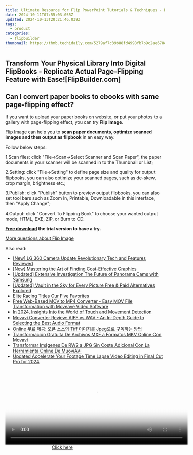 ```yaml
---
title: Ultimate Resource for Flip PowerPoint Tutorials & Techniques - Discover New Skills on FlipBuilder.com
date: 2024-10-11T07:55:03.055Z
updated: 2024-10-13T20:21:46.039Z
tags:
  - product
categories:
  - flipbuilder
thumbnail: https://thmb.techidaily.com/5279af7c39b88fd4998fb7b9c2ae678e663ed77151996f75dc42960cd65686db.jpg
---
```


## Transform Your Physical Library Into Digital FlipBooks - Replicate Actual Page-Flipping Feature with Ease![FlipBuilder.com]

## Can I convert paper books to ebooks with same page-flipping effect?

If you want to upload your paper books on website, or put your photos to a gallery with page-flipping effect, you can try **Flip Image**. 

[Flip Image](https://tools.techidaily.com/flipbuilder/products/) can help you to **scan paper documents, optimize scanned images and then output as flipbook** in an easy way.

Follow below steps:

1.Scan files: click "File->Scan->Select Scanner and Scan Paper", the paper documents in your scanner will be scanned in to the Thumbnail or List;

2.Setting: click "File->Setting" to define page size and quality for output flipbooks, you can also optimize your scanned pages, such as de-skew, crop margin, brightness etc.;

3.Publish: click "Publish" button to preview output flipbooks, you can also set tool bars such as Zoom In, Printable, Downloadable in this interface, then "Apply Change";

4.Output: click "Convert To Flipping Book" to choose your wanted output mode, HTML, EXE, ZIP, or Burn to CD.

**[Free download](https://tools.techidaily.com/flipbuilder/products/) the trial version to have a try.** 

[More questions about Flip Image](https://tools.techidaily.com/flipbuilder/products/)

<ins class="adsbygoogle"
     style="display:block"
     data-ad-format="autorelaxed"
     data-ad-client="ca-pub-7571918770474297"
     data-ad-slot="1223367746"></ins>

<ins class="adsbygoogle"
     style="display:block"
     data-ad-client="ca-pub-7571918770474297"
     data-ad-slot="8358498916"
     data-ad-format="auto"
     data-full-width-responsive="true"></ins>

<span class="atpl-alsoreadstyle">Also read:</span>
<div><ul>
<li><a href="https://extra-skills.techidaily.com/new-lg-360-camera-update-revolutionary-tech-and-features-reviewed/"><u>[New] LG 360 Camera Update Revolutionary Tech and Features Reviewed</u></a></li>
<li><a href="https://extra-approaches.techidaily.com/new-mastering-the-art-of-finding-cost-effective-graphics/"><u>[New] Mastering the Art of Finding Cost-Effective Graphics</u></a></li>
<li><a href="https://some-knowledge.techidaily.com/updated-extensive-investigation-the-future-of-panorama-cams-with-samsung/"><u>[Updated] Extensive Investigation The Future of Panorama Cams with Samsung</u></a></li>
<li><a href="https://some-skills.techidaily.com/updated-vault-in-the-sky-for-every-picture-free-and-paid-alternatives-explored/"><u>[Updated] Vault in the Sky for Every Picture Free & Paid Alternatives Explored</u></a></li>
<li><a href="https://visual-screen-recording.techidaily.com/elite-racing-titles-our-five-favorites/"><u>Elite Racing Titles Our Five Favorites</u></a></li>
<li><a href="https://win-tips.techidaily.com/free-web-based-mov-to-mp4-converter-easy-mov-file-transformation-with-moveave-video-software/"><u>Free Web-Based MOV to MP4 Converter - Easy MOV File Transformation with Moveave Video Software</u></a></li>
<li><a href="https://extra-support.techidaily.com/in-2024-insights-into-the-world-of-touch-and-movement-detection/"><u>In 2024, Insights Into the World of Touch and Movement Detection</u></a></li>
<li><a href="https://win-tips.techidaily.com/movavi-converter-review-aiff-vs-wav-an-in-depth-guide-to-selecting-the-best-audio-format/"><u>Movavi Converter Review: AIFF vs WAV - An In-Depth Guide to Selecting the Best Audio Format</u></a></li>
<li><a href="https://win-tips.techidaily.com/online-tiff-jpeg/"><u>Online 무료 제공: 오픈 소스의 Tiff 이미지를 Jpeg으로 구독하는 방법</u></a></li>
<li><a href="https://win-tips.techidaily.com/transformacion-gratuita-de-archivos-mxf-a-formatos-mkv-online-con-movavi/"><u>Transformación Gratuita De Archivos MXF a Formatos MKV Online Con Movavi</u></a></li>
<li><a href="https://win-tips.techidaily.com/transformar-imagenes-de-rw2-a-jpg-sin-coste-adicional-con-la-herramienta-online-de-muoviavi/"><u>Transformar Imágenes De RW2 a JPG Sin Coste Adicional Con La Herramienta Online De MuoviAVI</u></a></li>
<li><a href="https://smart-video-editing.techidaily.com/updated-accelerate-your-footage-time-lapse-video-editing-in-final-cut-pro-for-2024/"><u>Updated Accelerate Your Footage Time Lapse Video Editing in Final Cut Pro for 2024</u></a></li>
</ul></div>

<!-- affiliate ads begin -->
<span id="1982570">
					<video width="576" height="240" style="cursor:pointer"
           poster="//a.impactradius-go.com/display-clicktoplayimage/1982570.png"
           onclick="if(!this.playClicked){this.play();this.setAttribute('controls',true);this.playClicked=true;}">
	   <source src="//a.impactradius-go.com/display-ad/22993-1982570">
	   <img src="//a.impactradius-go.com/display-clicktoplayimage/1982570.png" style="border: none; height: 100%; width: 100%; object-fit: contain">
	</video>
	<div style="width:360px;text-align:center"><a href="javascript:window.open(decodeURIComponent('https%3A%2F%2Fhomestyler.sjv.io%2Fc%2F5597632%2F1982570%2F22993'), '_blank');void(0);">Click here</a></div>
</span>
<img height="0" width="0" src="https://imp.pxf.io/i/5597632/1982570/22993" style="position:absolute;visibility:hidden;" border="0" />
<!-- affiliate ads end -->

